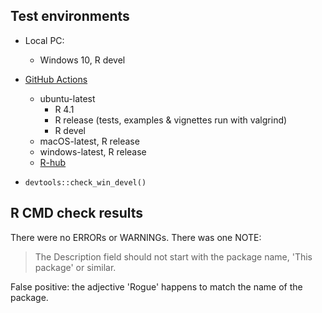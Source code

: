 ## Test environments

* Local PC:
  - Windows 10, R devel

* [GitHub Actions](https://github.com/ms609/Rogue/actions)
  - ubuntu-latest
    - R 4.1
    - R release (tests, examples & vignettes run with valgrind)
    - R devel
  - macOS-latest, R release
  - windows-latest, R release
  - [R-hub](https://github.com/ms609/Rogue/actions/workflows/rhub.yaml)

* `devtools::check_win_devel()`

## R CMD check results

There were no ERRORs or WARNINGs.
There was one NOTE:

> The Description field should not start with the package name,
  'This package' or similar.

False positive: the adjective 'Rogue' happens to match the name of the package.

